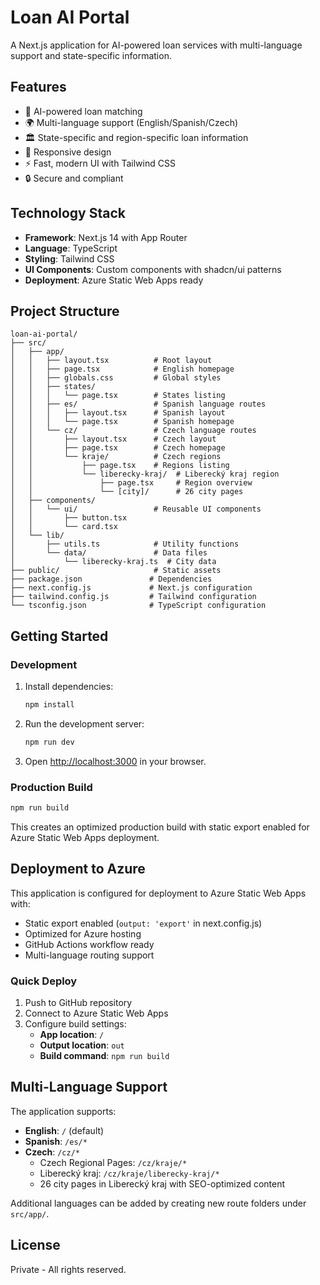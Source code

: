 # Loan AI Portal

A Next.js application for AI-powered loan services with multi-language support and state-specific information.

## Features

- 🤖 AI-powered loan matching
- 🌍 Multi-language support (English/Spanish/Czech)
- 🏛️ State-specific and region-specific loan information
- 📱 Responsive design
- ⚡ Fast, modern UI with Tailwind CSS
- 🔒 Secure and compliant

## Technology Stack

- **Framework**: Next.js 14 with App Router
- **Language**: TypeScript
- **Styling**: Tailwind CSS
- **UI Components**: Custom components with shadcn/ui patterns
- **Deployment**: Azure Static Web Apps ready

## Project Structure

```
loan-ai-portal/
├── src/
│   ├── app/
│   │   ├── layout.tsx          # Root layout
│   │   ├── page.tsx            # English homepage
│   │   ├── globals.css         # Global styles
│   │   ├── states/
│   │   │   └── page.tsx        # States listing
│   │   ├── es/                 # Spanish language routes
│   │   │   ├── layout.tsx      # Spanish layout
│   │   │   └── page.tsx        # Spanish homepage
│   │   └── cz/                 # Czech language routes
│   │       ├── layout.tsx      # Czech layout
│   │       ├── page.tsx        # Czech homepage
│   │       └── kraje/          # Czech regions
│   │           ├── page.tsx    # Regions listing
│   │           └── liberecky-kraj/  # Liberecký kraj region
│   │               ├── page.tsx     # Region overview
│   │               └── [city]/      # 26 city pages
│   ├── components/
│   │   └── ui/                 # Reusable UI components
│   │       ├── button.tsx
│   │       └── card.tsx
│   └── lib/
│       ├── utils.ts            # Utility functions
│       └── data/               # Data files
│           └── liberecky-kraj.ts  # City data
├── public/                     # Static assets
├── package.json               # Dependencies
├── next.config.js             # Next.js configuration
├── tailwind.config.js         # Tailwind configuration
└── tsconfig.json              # TypeScript configuration
```

## Getting Started

### Development

1. Install dependencies:
   ```bash
   npm install
   ```

2. Run the development server:
   ```bash
   npm run dev
   ```

3. Open [http://localhost:3000](http://localhost:3000) in your browser.

### Production Build

```bash
npm run build
```

This creates an optimized production build with static export enabled for Azure Static Web Apps deployment.

## Deployment to Azure

This application is configured for deployment to Azure Static Web Apps with:

- Static export enabled (`output: 'export'` in next.config.js)
- Optimized for Azure hosting
- GitHub Actions workflow ready
- Multi-language routing support

### Quick Deploy

1. Push to GitHub repository
2. Connect to Azure Static Web Apps
3. Configure build settings:
   - **App location**: `/`
   - **Output location**: `out`
   - **Build command**: `npm run build`

## Multi-Language Support

The application supports:
- **English**: `/` (default)
- **Spanish**: `/es/*`
- **Czech**: `/cz/*`
  - Czech Regional Pages: `/cz/kraje/*`
  - Liberecký kraj: `/cz/kraje/liberecky-kraj/*`
  - 26 city pages in Liberecký kraj with SEO-optimized content

Additional languages can be added by creating new route folders under `src/app/`.

## License

Private - All rights reserved.